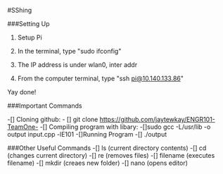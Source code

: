 #SShing

###Setting Up

1) Setup Pi

2) In the terminal, type "sudo ifconfig"

3) The IP address is under wlan0, inter addr

4) From the computer terminal, type "ssh pi@10.140.133.86"

Yay done!

###Important Commands

-[] Cloning github:
    - [] git clone https://github.com/jaytewkay/ENGR101-TeamOne-
-[] Compiling program with libary:
    -[]sudo gcc -L/usr/lib -o output input.cpp -lE101
-[]Running Program
    -[] ./output
    
###Other Useful Commands
-[] ls (current directory contents)
-[] cd (changes current directory)
-[] re (removes files)
-[] filename (executes filename)
-[] mkdir (creaes new folder)
-[] nano (opens editor)

